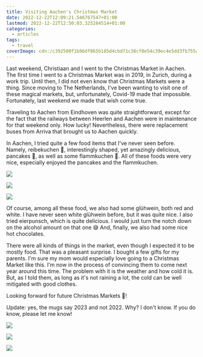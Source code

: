 ```yaml
---
title: Visiting Aachen's Christmas Market
date: 2022-12-22T12:09:21.546767547+01:00
lastmod: 2022-12-22T12:50:03.325284514+01:00
categories:
  - articles
tags:
  - travel
coverImage: cdn:/c392500f1b96df865b185d4cbd71c38cf0e54c39ec4e5dd3fb755aff968c91b5
---
```


<style>
  .fg-2212aken {
    grid-template-columns: repeat(3,1fr);
  }
</style>

Last weekend, Christiaan and I went to the Christmas Market in Aachen. The first time I went to a Christmas Market was in 2019, in Zurich, during a work trip. Until then, I did not even know that Christmas Markets were a thing. Since moving to The Netherlands, I've been wanting to visit one of these magical markets, but, unfortunately, Covid-19 made that impossible. Fortunately, last weekend we made that wish come true.

Traveling to Aachen from Eindhoven was quite straightforward, except for the fact that the railways between Heerlen and Aachen were in maintenance for that weekend only. How lucky! Nevertheless, there were replacement buses from Arriva that brought us to Aachen quickly.

In Aachen, I tried quite a few food items that I've never seen before. Namely, reibekuchen 🥔, interestingly shaped, yet amazingly delicious, pancakes 🥞, as well as some flammkuchen 🧅. All of these foods were very nice, especially enjoyed the pancakes and the flammkuchen.

<div class="fw fg fg-2212aken">

![](cdn:/8555b881040e44434d5583358b8ebd3aabca74fd4b7838b7b68d4f283959bb0c)

![](cdn:/665a076a688e0ef203e71964b754492f49c78fc0d2937972bb03baa8c6f687fd)

![](cdn:/3da4a86bfbaecf852e5bb254b4e574a3c29c1c3b193915697e1f4493a3a7d7d6)

</div>

Of course, among all these food, we also had some glühwein, both red and white. I have never seen white glühwein before, but it was quite nice. I also tried eierpunsch, which is quite delicious. I would just turn the notch down on the alcohol amount on that one 😅 And, finally, we also had some nice hot chocolates.

There were all kinds of things in the market, even though I expected it to be mostly food. That was a pleasant surprise. I bought a few gifts for my parents. I'm sure my mom would especially love going to a Christmas Market like this. I'm now in the process of convincing them to come next year around this time. The problem with it is the weather and how cold it is. But, as I told them, as long as it's not raining a lot, the cold can be well mitigated with good clothes.

Looking forward for future Christmas Markets 🎄!

Update: yes, the mugs say 2023 and not 2022. Why? I don't know. If you do know, please let me know!

<div class="fw fg fg-2212aken">

![](cdn:/c392500f1b96df865b185d4cbd71c38cf0e54c39ec4e5dd3fb755aff968c91b5)

![](cdn:/907dfbdc19e2400b32f65273eb3d0b8f92cc68588f128545b7709bcbe35e250e)

![](cdn:/dc172bfe036741b0f83990dd07ddbd284807b0639bb75836a0bf8b31f3d141fd)

</div>
